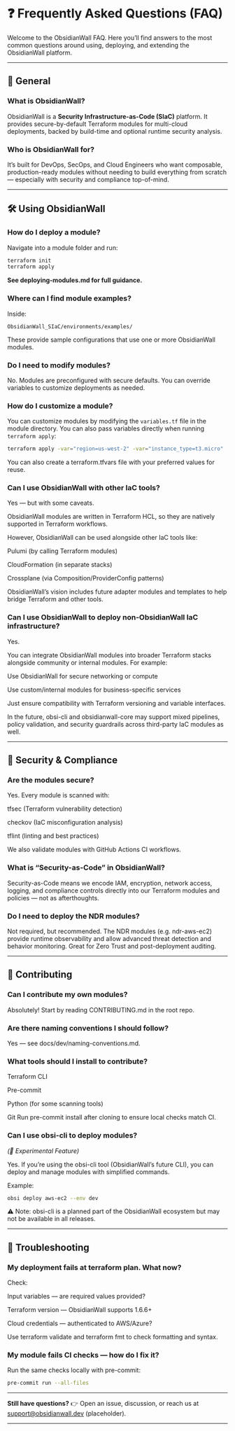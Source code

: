 


# ❓ Frequently Asked Questions (FAQ)

Welcome to the ObsidianWall FAQ. Here you’ll find answers to the most common questions around using, deploying, and extending the ObsidianWall platform.

---

## 🧱 General

### What is ObsidianWall?
ObsidianWall is a **Security Infrastructure-as-Code (SIaC)** platform. It provides secure-by-default Terraform modules for multi-cloud deployments, backed by build-time and optional runtime security analysis.

### Who is ObsidianWall for?
It’s built for DevOps, SecOps, and Cloud Engineers who want composable, production-ready modules without needing to build everything from scratch — especially with security and compliance top-of-mind.

---

## 🛠️ Using ObsidianWall

### How do I deploy a module?
Navigate into a module folder and run:

```bash
terraform init
terraform apply
```
**See deploying-modules.md for full guidance.**

### Where can I find module examples?

Inside:
````
ObsidianWall_SIaC/environments/examples/

````
These provide sample configurations that use one or more ObsidianWall modules.


### Do I need to modify modules?
No. Modules are preconfigured with secure defaults. You can override variables to customize deployments as needed.


### How do I customize a module?

You can customize modules by modifying the `variables.tf` file in the module directory. You can also pass variables directly when running `terraform apply`:

```bash
terraform apply -var="region=us-west-2" -var="instance_type=t3.micro"
```
You can also create a terraform.tfvars file with your preferred values for reuse.


### Can I use ObsidianWall with other IaC tools?
Yes — but with some caveats.

ObsidianWall modules are written in Terraform HCL, so they are natively supported in Terraform workflows.

However, ObsidianWall can be used alongside other IaC tools like:

  Pulumi (by calling Terraform modules)

  CloudFormation (in separate stacks)

  Crossplane (via Composition/ProviderConfig patterns)

ObsidianWall’s vision includes future adapter modules and templates to help bridge Terraform and other tools.


### Can I use ObsidianWall to deploy non-ObsidianWall IaC infrastructure?
Yes.

You can integrate ObsidianWall modules into broader Terraform stacks alongside community or internal modules. For example:

  Use ObsidianWall for secure networking or compute

  Use custom/internal modules for business-specific services

Just ensure compatibility with Terraform versioning and variable interfaces.

In the future, obsi-cli and obsidianwall-core may support mixed pipelines, policy validation, and security guardrails across third-party IaC modules as well.

---

## 🔐 Security & Compliance

### Are the modules secure?
Yes. Every module is scanned with:

  tfsec (Terraform vulnerability detection)

  checkov (IaC misconfiguration analysis)

  tflint (linting and best practices)

We also validate modules with GitHub Actions CI workflows.

### What is “Security-as-Code” in ObsidianWall?
Security-as-Code means we encode IAM, encryption, network access, logging, and compliance controls directly into our Terraform modules and policies — not as afterthoughts.

### Do I need to deploy the NDR modules?
Not required, but recommended. The NDR modules (e.g. ndr-aws-ec2) provide runtime observability and allow advanced threat detection and behavior monitoring. Great for Zero Trust and post-deployment auditing.

---

## 🤝 Contributing

### Can I contribute my own modules?
Absolutely! Start by reading CONTRIBUTING.md in the root repo.

### Are there naming conventions I should follow?
Yes — see docs/dev/naming-conventions.md.

### What tools should I install to contribute?
  Terraform CLI

  Pre-commit

  Python (for some scanning tools)

  Git
Run pre-commit install after cloning to ensure local checks match CI.  


### Can I use obsi-cli to deploy modules?
_(🧪 Experimental Feature)_

Yes. If you’re using the obsi-cli tool (ObsidianWall’s future CLI), you can deploy and manage modules with simplified commands.

Example:
```bash
obsi deploy aws-ec2 --env dev
```
⚠️ Note: obsi-cli is a planned part of the ObsidianWall ecosystem but may not be available in all releases.


----

## 🚨 Troubleshooting

### My deployment fails at terraform plan. What now?
Check:

  Input variables — are required values provided?

  Terraform version — ObsidianWall supports 1.6.6+

  Cloud credentials — authenticated to AWS/Azure?

  Use terraform validate and terraform fmt to check formatting and syntax.

### My module fails CI checks — how do I fix it?
Run the same checks locally with pre-commit:
```bash
pre-commit run --all-files
```
---
**Still have questions?**
👉 Open an issue, discussion, or reach us at support@obsidianwall.dev (placeholder).

---

